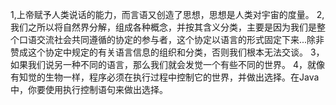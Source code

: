 1,上帝赋予人类说话的能力，而言语又创造了思想，思想是人类对宇宙的度量。
2,我们之所以将自然界分解，组成各种概念，并按其含义分类，主要是因为我们是整个口语交流社会共同遵循的协定的参与者，这个协定以语言的形式固定下来...除非赞成这个协定中规定的有关语言信息的组织和分类，否则我们根本无法交谈。
3，如果我们说另一种不同的语言，那么我们就会发觉一个有些不同的世界。
4，就像有知觉的生物一样，程序必须在执行过程中控制它的世界，并做出选择。在Java中，你要使用执行控制语句来做出选择。
